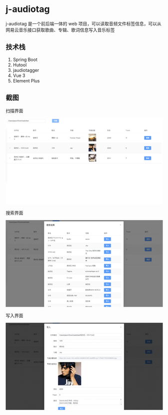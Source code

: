 # j-audiotag

j-audiotag 是一个前后端一体的 web 项目，可以读取音频文件标签信息，可以从网易云音乐接口获取歌曲、专辑、歌词信息写入音乐标签

## 技术栈

1. Spring Boot
2. Hutool
3. jaudiotagger
4. Vue 3
5. Element Plus

## 截图

扫描界面

![1.png](doc/1.png)

搜索界面

![2.png](doc/2.png)

写入界面

![3.png](doc/3.png)